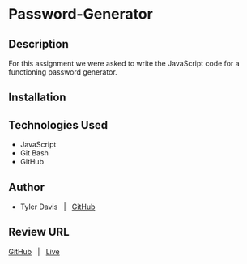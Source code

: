 # Password-Generator

## Description
For this assignment we were asked to write the JavaScript code for a functioning password generator.

## Installation

## Technologies Used
* JavaScript
* Git Bash
* GitHub

## Author
* Tyler Davis &nbsp; | &nbsp; [GitHub](https://github.com/Twdavis85)

## Review URL
[GitHub](https://github.com/Twdavis85/Password-Generator) &nbsp; | &nbsp; 
[Live](https://twdavis85.github.io/Password-Generator/)